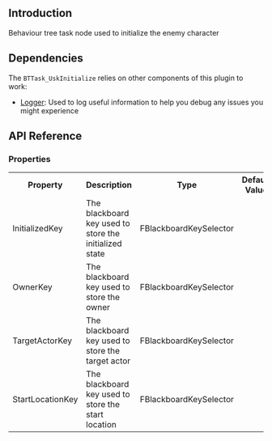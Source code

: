 ## Introduction
Behaviour tree task node used to initialize the enemy character

## Dependencies
The <code>BTTask_UskInitialize</code> relies on other components of this plugin to work:
<ul>
	<li><a href="../logger">Logger</a>: Used to log useful information to help you debug any issues you might experience</li>
</ul>

## API Reference
### Properties
<table>
	<tr>
		<th>Property</th>
		<th>Description</th>
		<th>Type</th>
		<th>Default Value</th>
	</tr>
	<tr>
		<td>InitializedKey</td>
		<td>The blackboard key used to store the initialized state</td>
		<td>FBlackboardKeySelector</td>
		<td></td>
	</tr>
	<tr>
		<td>OwnerKey</td>
		<td>The blackboard key used to store the owner</td>
		<td>FBlackboardKeySelector</td>
		<td></td>
	</tr>
	<tr>
		<td>TargetActorKey</td>
		<td>The blackboard key used to store the target actor</td>
		<td>FBlackboardKeySelector</td>
		<td></td>
	</tr>
	<tr>
		<td>StartLocationKey</td>
		<td>The blackboard key used to store the start location</td>
		<td>FBlackboardKeySelector</td>
		<td></td>
	</tr>
</table>
